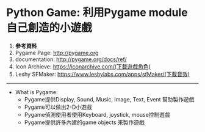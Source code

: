# Python Game: 利用Pygame module 自己創造的小遊戲
  
1. **參考資料**
  1. Pygame Page: http://pygame.org
  2. documentation: http://pygame.org/docs/ref/
  3. Icon Archieve: https://iconarchive.com/(下載遊戲角色)
  4. Leshy SFMaker: https://www.leshylabs.com/apps/sfMaker/(下載音效)


------

* What is Pygame:
  * Pygame提供Display, Sound, Music, Image, Text, Event 幫助製作遊戲
  * Pygame可以做出2-D小遊戲
  * Pygame偵測使用者使用Keyboard, joystick, mouse控制遊戲
  * Pygame提供許多內建的game objects 來製作遊戲
